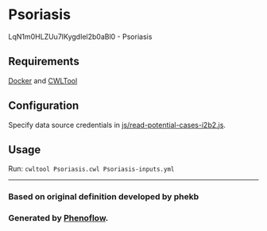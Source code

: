 # Psoriasis

LqN1m0HLZUu7IKygdIel2b0aBl0 - Psoriasis

## Requirements

[Docker](https://docs.docker.com/install/) and [CWLTool](https://github.com/common-workflow-language/cwltool#install)

## Configuration

Specify data source credentials in [js/read-potential-cases-i2b2.js](js/read-potential-cases-i2b2.js).

## Usage

Run: `cwltool Psoriasis.cwl Psoriasis-inputs.yml`

***

### Based on original definition developed by phekb
### Generated by [Phenoflow](https://kclhi.org/phenoflow).
